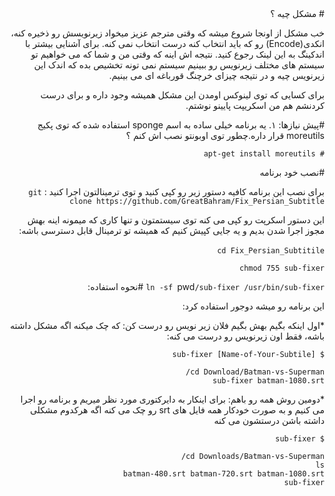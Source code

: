 <div dir="rtl">
# مشکل چیه ؟

خب مشکل از اونجا شروع میشه که وقتی مترجم عزیز میخواد زیرنویسش رو ذخیره کنه، انکدی(Encode) رو که باید انتخاب کنه درست انتخاب نمی کنه. برای آشنایی بیشتر با اندکینگ به این لینک رجوع کنید. نتیجه اش اینه که وقتی من و شما که می خواهیم تو سیستم های مختلف زیرنویس رو ببینیم سیستم نمی تونه تخشیص بده که اندک این زیرنویس چیه و در نتیجه چیزای خرچنگ قورباغه ای می بینیم.

برای کسایی که توی لینوکس اومدن این مشکل همیشه وجود داره و برای درست کردنشم هم من اسکریپت پایینو نوشتم.

#پیش نیازها:
۱. یه برنامه خیلی ساده به اسم sponge استفاده شده که توی پکیج moreutils قرار داره.چطور توی اوبونتو نصب اش کنم ؟


`# apt-get install moreutils`


#نصب خود برنامه

برای نصب این برنامه کافیه دستور زیر رو کپی کنید و توی ترمینالتون اجرا کنید : 
`git clone https://github.com/GreatBahram/Fix_Persian_Subtitle`

این دستور اسکرپت رو کپی می کنه توی سیستمتون و تنها کاری که میمونه اینه بهش مجوز اجرا شدن بدیم و یه جایی کپیش کنیم که همیشه تو ترمینال قابل دسترسی باشه: 

‍`cd Fix_Persian_Subtitile`

`chmod 755 sub-fixer`

`ln -sf `pwd`/sub-fixer /usr/bin/sub-fixer`
#نحوه استفاده:

این برنامه رو میشه دوجور استفاده کرد:

*اول اینکه بگیم بهش بگیم فلان زیر نویس رو درست کن: که چک میکنه اگه مشکل داشته باشه،‌ فقط اون زیرنویس رو درست می کنه:‌


 `$ sub-fixer [Name-of-Your-Subtile]` 
 
```
cd Download/Batman-vs-Superman/
sub-fixer batman-1080.srt
```
*دومین روش همه رو باهم: برای اینکار به دایرکتوری مورد نظر میریم و برنامه رو اجرا می کنیم و به صورت خودکار همه فایل های srt رو چک می کنه اگه هرکدوم مشکلی داشته باشن درستشون می کنه 

 `$ sub-fixer `

```
cd Downloads/Batman-vs-Superman/
ls 
batman-480.srt batman-720.srt batman-1080.srt
sub-fixer  

```


</div>
